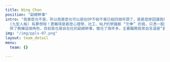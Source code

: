 ```yaml
---
title: Wing Chan
position: "副總幹事"
intro: "我甚麼也不是，所以我甚麼也可以是在DP不經不覺已經四個年頭了，是甚麼原因讓我持續貢獻呢？想是做教練給我的滿足感，看到被支持學員的變化，特別是愛自己多了、與身邊的人關係和諧了及願意貢獻的心大了，這一切一切都是推動我持續做教練的原因。DP28畢業後，由DP29至DP40我一直繼續在這個夢想裡飛翔，好難得9號仔
  (九型人格) 有夢想呀！更難得是甚麼心理學、社工、NLP的學識都 “欠奉” 的我，只憑一股熱誠與傻勁，在每次入班房均以真誠的心對待每位學員，與他們溝通、相處。最感恩的是組員們有收到，畢業後亦保持聯絡及聯誼。
  除了教練這個角色，目前我也是自在社的副總幹事，擔任了兩年多，主要職務我常自言道是“倉管”，執倉斷捨離是我的強項。看似有很多雜務要處理，同時我好多謝那些兩脇插刀的義工buddies不時出手相助一齊做，感受到大家都好無私的。團隊不是一個人做得有多好有多勁，而是大家可以發揮自己優點，互補不足才能夠真正讓團隊起飛的。"
img: "/img/ppls-07.png"
layout: team_detail
menu:
  team: {}

---
```

